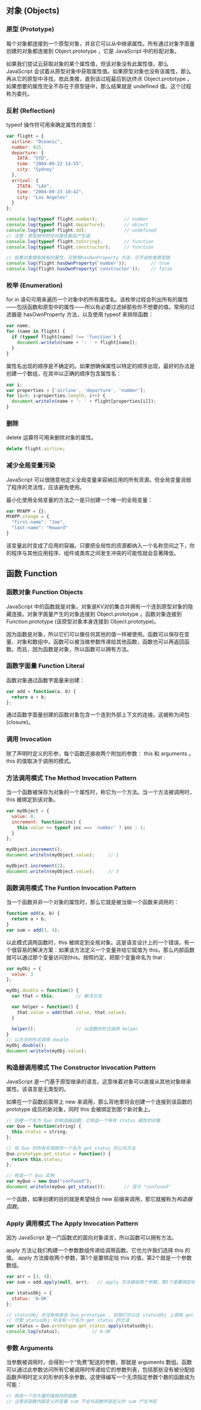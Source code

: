 ## 对象 (Objects)
### 原型 (Prototype)
每个对象都连接到一个原型对象，并且它可以从中继承属性。所有通过对象字面量创建的对象都连接到 Object.prototype ，它是 JavaScript 中的标配对象。

如果我们尝试云获取对象的某个属性值，但该对象没有此属性值，那么 JavaScript 会试着从原型对象中获取属性值。如果原型对象也没有该属性，那么再从它的原型中寻找，依此类推，直到该过程最后到达终点 Object.prototype 。如果想要的属性完全不存在于原型链中，那么结果就是 undefined 值。这个过程称为委托。

### 反射 (Reflection)
typeof 操作符可用来确定属性的类型：
```javascript
var flight = {
  airline: "Oceanic",
  number: 815,
  departure: {
    IATA: "SYD",
    time: "2004-09-22 14:55",
    city: "Sydney" 
  },
  arrival: {
    ITATA: "LAX",
    time: "2004-09-23 10:42",
    city: "Los Angeles"
  }
};

console.log(typeof flight.number);          // number
console.log(typeof flight.departure);       // object
console.log(typeof flight.dd);              // undefined
// 注意：原型链中的任何属性都会产生值
console.log(typeof flight.toString);        // function
console.log(typeof flight.constructor);     // function

// 如果对象拥有独有的属性，可使用hasOwnProperty 方法，它不会检查原型链
console.log(flight.hasOwnProperty('number'));         // true
console.log(flight.hasOwnProperty('constructor'));    // false
``` 

### 枚举 (Enumeration)
for in 语句可用来遍历一个对象中的所有属性名。该枚举过程会列出所有的属性——包括函数和原型中的属性——所以有必要过滤掉那些你不想要的值。常用的过滤器是 hasOwnProperty 方法，以及使用 typeof 来排除函数：
```javascript
var name;
for (name in flight) {
  if (typeof flight[name] !== 'function') {
    document.writeln(name + ': ' + flight[name]);
  }
}
```
属性名出现的顺序是不确定的。如果想确保属性以特定的顺序出现，最好的办法是创建一个数组，在其中以正确的顺序包含属性名：
```javascript
var i;
var properties = ['airline', 'departure', 'number'];
for (i=0; i<properties.length; i++) {
  document.writeln(name + ': ' + flight[properties[i]]);
}
```

### 删除
delete 运算符可用来删除对象的属性。
```javascript
delete flight.airline;
```

### 减少全局变量污染
JavaScript 可以很随意地定义全局变量来容纳应用的所有资源。但全局变量消弱了程序的灵活性，应该避免使用。

最小化使用全局变量的方法之一是只创建一个唯一的全局变量：
```javascript
var MYAPP = {};
MYAPP.stooge = {
  "first-name": "Joe",
  "last-name": "Howard"
}
```
该变量此时变成了应用的容器。只要把全局性的资源都纳入一个名称空间之下，你的程序与其他应用程序、组件或类库之间发生冲突的可能性就会显著降低。


## 函数 Function
### 函数对象 Function Objects
JavaScript 中的函数就是对象。对象是KV对的集合并拥有一个连到原型对象的隐藏连接。对象字面量产生的对象连接到 Object.prototype 。函数对象连接到 Function.prototype (该原型对象本身连接到 Object.prototype)。

因为函数是对象，所以它们可以像任何其他的值一样被使用。函数可以保存在变量、对象和数组中。函数可以被当做参数传递给其他函数，函数也可以再返回函数。而且，因为函数是对象，所以函数可以拥有方法。

### 函数字面量 Function Literal
函数对象通过函数字面量来创建：
```javascript
var add = function(a, b) {
  return a + b;
};
```
通过函数字面量创建的函数对象包含一个连到外部上下文的连接。这被称为闭包(closure)。

### 调用 Invocation
除了声明时定义的形参，每个函数还接收两个附加的参数： this 和 arguments 。this 的值取决于调用的模式。

### 方法调用模式 The Method Invocation Pattern
当一个函数被保存为对象的一个属性时，称它为一个方法。当一个方法被调用时，this 被绑定到该对象。
```javascript
var myObject = {
  value: 0,
  increment: function(inc) {
    this.value += typeof inc === 'number' ? inc : 1;
  }
};

myObject.increment();
document.writeln(myObject.value);     // 1

myObject.increment(2);
document.writeln(myObject.value);     // 3
```

### 函数调用模式 The Funtion Invocation Pattern
当一个函数并非一个对象的属性时，那么它就是被当做一个函数来调用的：
```javascript
function add(a, b) {
  return a + b;
}
var sum = add(3, 4);
```
以此模式调用函数时，this 被绑定到全局对象。这是语言设计上的一个错误。有一个很容易的解决方案：如果该方法定义一个变量并给它赋值为 this，那么内部函数就可以通过那个变量访问到this。按照约定，把那个变量命名为 that :
```javascript
var myObj = {
  value: 3
};

myObj.double = function() {
  var that = this;        // 解决方法

  var helper = function() {
    that.value = add(that.value, that.value);
  }

  helper();               // 以函数的形式调用 helper
}
// 以方法的形式调用 double
myObj.double();
document.writeln(myObj.value);
```

### 构造器调用模式 The Constructor Invocation Pattern
JavaScript 是一门基于原型继承的语言。这意味着对象可以直接从其他对象继承属性。该语言是无类型的。

如果在一个函数前面带上 new 来调用，那么背地里将会创建一个连接到该函数的 prototype 成员的新对象，同时 this 会被绑定到那个新对象上。
```javascript
// 创建一个名为 Quo 的构造器函数，它构造一个带有 status 属性的对象
var Quo = function(string) {
  this.status = string;
};

// 给 Quo 的所有实例提供一个名为 get_status 的公共方法
Quo.prototype.get_status = function() {
  return this.status;
};

// 构造一个 Quo 实例
var myQuo = new Quo("confused");
document.writeln(myQuo.get_status());       // 显示 "confused"
```
一个函数，如果创建的目的就是希望结合 new 前缀来调用，那它就被称为*构造器函数*。

### Apply 调用模式 The Apply Invocation Pattern
因为 JavaScript 是一门函数式的面向对象语言，所以函数可以拥有方法。

apply 方法让我们构建一个参数数组传递给调用函数。它也允许我们选择 this 的值。 apply 方法接收两个参数，第1个是要绑定给 this 的值，第2个就是一个参数数组。
```javascript
var arr = [3, 4];
var sum = add.apply(null, arr);   // apply 方法接收两个参数，第1个是要绑定给 this 的值，第2个就是一个参数数组

var statusObj = {
  status: 'A-OK'
};

// statusObj 并没有继承自 Quo.prototype , 但我们可以在 statusObj 上调用 get_status 方法，
// 尽管 statusObj 并没有一个名为 get_status 的方法
var status = Quo.prototype.get_status.apply(statusObj);
console.log(status);            // A-OK
```

### 参数 Arguments
当参数被调用时，会得到一个“免费”配送的参数，那就是 arguments 数组。函数可以通过此参数访问所有它被调用时传递给它的参数列表，包括那些没有被分配给函数声明时定义的形参的多余参数。这使得编写一个无须指定参数个数的函数成为可能：
```javascript
// 构造一个将大量的值相加的函数 
// 注意该函数内部定义的变量 sum 不会与函数外部定义的 sum 产生冲突

```